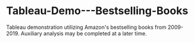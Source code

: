 # Tableau-Demo---Bestselling-Books
Tableau demonstration utilizing Amazon's bestselling books from 2009-2019. Auxiliary analysis may be completed at a later time.
